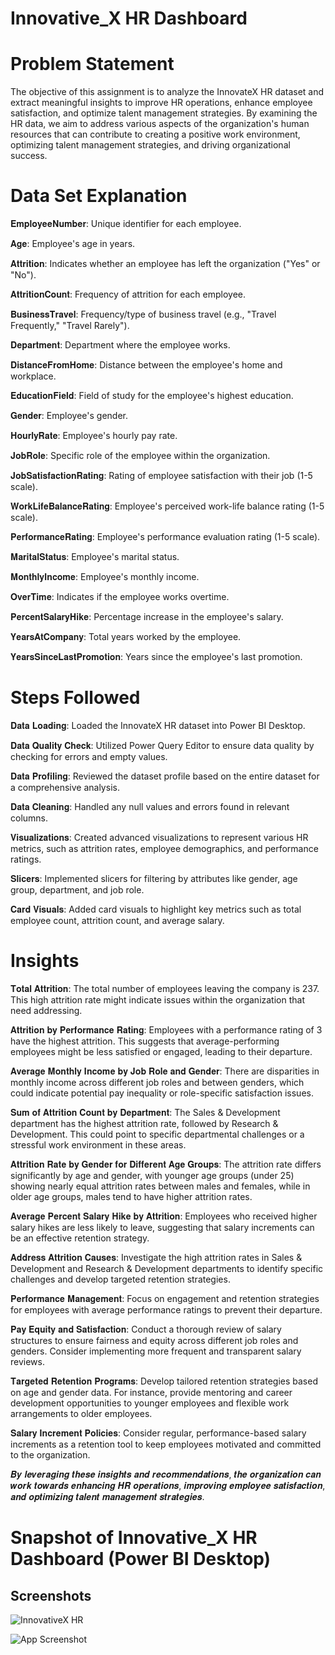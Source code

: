 
# Innovative_X HR Dashboard
# Problem Statement

The objective of this assignment is to analyze the InnovateX HR dataset and extract meaningful insights to improve HR operations, enhance employee satisfaction, and optimize talent management strategies. By examining the HR data, we aim to address various aspects of the organization's human resources that can contribute to creating a positive work environment, optimizing talent management strategies, and driving organizational success.

# Data Set Explanation

𝐄𝐦𝐩𝐥𝐨𝐲𝐞𝐞𝐍𝐮𝐦𝐛𝐞𝐫: Unique identifier for each employee.

𝐀𝐠𝐞: Employee's age in years.

𝐀𝐭𝐭𝐫𝐢𝐭𝐢𝐨𝐧: Indicates whether an employee has left the organization ("Yes" or "No").

𝐀𝐭𝐭𝐫𝐢𝐭𝐢𝐨𝐧𝐂𝐨𝐮𝐧𝐭: Frequency of attrition for each employee.

𝐁𝐮𝐬𝐢𝐧𝐞𝐬𝐬𝐓𝐫𝐚𝐯𝐞𝐥: Frequency/type of business travel (e.g., "Travel Frequently," "Travel Rarely").

𝐃𝐞𝐩𝐚𝐫𝐭𝐦𝐞𝐧𝐭: Department where the employee works.

𝐃𝐢𝐬𝐭𝐚𝐧𝐜𝐞𝐅𝐫𝐨𝐦𝐇𝐨𝐦𝐞: Distance between the employee's home and workplace.

𝐄𝐝𝐮𝐜𝐚𝐭𝐢𝐨𝐧𝐅𝐢𝐞𝐥𝐝: Field of study for the employee's highest education.

𝐆𝐞𝐧𝐝𝐞𝐫: Employee's gender.

𝐇𝐨𝐮𝐫𝐥𝐲𝐑𝐚𝐭𝐞: Employee's hourly pay rate.

𝐉𝐨𝐛𝐑𝐨𝐥𝐞: Specific role of the employee within the organization.

𝐉𝐨𝐛𝐒𝐚𝐭𝐢𝐬𝐟𝐚𝐜𝐭𝐢𝐨𝐧𝐑𝐚𝐭𝐢𝐧𝐠: Rating of employee satisfaction with their job (1-5 scale).

𝐖𝐨𝐫𝐤𝐋𝐢𝐟𝐞𝐁𝐚𝐥𝐚𝐧𝐜𝐞𝐑𝐚𝐭𝐢𝐧𝐠: Employee's perceived work-life balance rating (1-5 scale).

𝐏𝐞𝐫𝐟𝐨𝐫𝐦𝐚𝐧𝐜𝐞𝐑𝐚𝐭𝐢𝐧𝐠: Employee's performance evaluation rating (1-5 scale).

𝐌𝐚𝐫𝐢𝐭𝐚𝐥𝐒𝐭𝐚𝐭𝐮𝐬: Employee's marital status.

𝐌𝐨𝐧𝐭𝐡𝐥𝐲𝐈𝐧𝐜𝐨𝐦𝐞: Employee's monthly income.

𝐎𝐯𝐞𝐫𝐓𝐢𝐦𝐞: Indicates if the employee works overtime.

𝐏𝐞𝐫𝐜𝐞𝐧𝐭𝐒𝐚𝐥𝐚𝐫𝐲𝐇𝐢𝐤𝐞: Percentage increase in the employee's salary.

𝐘𝐞𝐚𝐫𝐬𝐀𝐭𝐂𝐨𝐦𝐩𝐚𝐧𝐲: Total years worked by the employee.

𝐘𝐞𝐚𝐫𝐬𝐒𝐢𝐧𝐜𝐞𝐋𝐚𝐬𝐭𝐏𝐫𝐨𝐦𝐨𝐭𝐢𝐨𝐧: Years since the employee's last promotion.

# Steps Followed

𝐃𝐚𝐭𝐚 𝐋𝐨𝐚𝐝𝐢𝐧𝐠: Loaded the InnovateX HR dataset into Power BI Desktop.

𝐃𝐚𝐭𝐚 𝐐𝐮𝐚𝐥𝐢𝐭𝐲 𝐂𝐡𝐞𝐜𝐤: Utilized Power Query Editor to ensure data quality by checking for errors and empty values.

𝐃𝐚𝐭𝐚 𝐏𝐫𝐨𝐟𝐢𝐥𝐢𝐧𝐠: Reviewed the dataset profile based on the entire dataset for a comprehensive analysis.

𝐃𝐚𝐭𝐚 𝐂𝐥𝐞𝐚𝐧𝐢𝐧𝐠: Handled any null values and errors found in relevant columns.

𝐕𝐢𝐬𝐮𝐚𝐥𝐢𝐳𝐚𝐭𝐢𝐨𝐧𝐬: Created advanced visualizations to represent various HR metrics, such as attrition rates, employee demographics, and performance ratings.

𝐒𝐥𝐢𝐜𝐞𝐫𝐬: Implemented slicers for filtering by attributes like gender, age group, department, and job role.

𝐂𝐚𝐫𝐝 𝐕𝐢𝐬𝐮𝐚𝐥𝐬: Added card visuals to highlight key metrics such as total employee count, attrition count, and average salary.

# Insights

𝐓𝐨𝐭𝐚𝐥 𝐀𝐭𝐭𝐫𝐢𝐭𝐢𝐨𝐧: The total number of employees leaving the company is 237. This high attrition rate might indicate issues within the organization that need addressing.

𝐀𝐭𝐭𝐫𝐢𝐭𝐢𝐨𝐧 𝐛𝐲 𝐏𝐞𝐫𝐟𝐨𝐫𝐦𝐚𝐧𝐜𝐞 𝐑𝐚𝐭𝐢𝐧𝐠: Employees with a performance rating of 3 have the highest attrition. This suggests that average-performing employees might be less satisfied or engaged, leading to their departure.

𝐀𝐯𝐞𝐫𝐚𝐠𝐞 𝐌𝐨𝐧𝐭𝐡𝐥𝐲 𝐈𝐧𝐜𝐨𝐦𝐞 𝐛𝐲 𝐉𝐨𝐛 𝐑𝐨𝐥𝐞 𝐚𝐧𝐝 𝐆𝐞𝐧𝐝𝐞𝐫: There are disparities in monthly income across different job roles and between genders, which could indicate potential pay inequality or role-specific satisfaction issues.

𝐒𝐮𝐦 𝐨𝐟 𝐀𝐭𝐭𝐫𝐢𝐭𝐢𝐨𝐧 𝐂𝐨𝐮𝐧𝐭 𝐛𝐲 𝐃𝐞𝐩𝐚𝐫𝐭𝐦𝐞𝐧𝐭: The Sales & Development department has the highest attrition rate, followed by Research & Development. This could point to specific departmental challenges or a stressful work environment in these areas.

𝐀𝐭𝐭𝐫𝐢𝐭𝐢𝐨𝐧 𝐑𝐚𝐭𝐞 𝐛𝐲 𝐆𝐞𝐧𝐝𝐞𝐫 𝐟𝐨𝐫 𝐃𝐢𝐟𝐟𝐞𝐫𝐞𝐧𝐭 𝐀𝐠𝐞 𝐆𝐫𝐨𝐮𝐩𝐬: The attrition rate differs significantly by age and gender, with younger age groups (under 25) showing nearly equal attrition rates between males and females, while in older age groups, males tend to have higher attrition rates.

𝐀𝐯𝐞𝐫𝐚𝐠𝐞 𝐏𝐞𝐫𝐜𝐞𝐧𝐭 𝐒𝐚𝐥𝐚𝐫𝐲 𝐇𝐢𝐤𝐞 𝐛𝐲 𝐀𝐭𝐭𝐫𝐢𝐭𝐢𝐨𝐧: Employees who received higher salary hikes are less likely to leave, suggesting that salary increments can be an effective retention strategy.

𝐀𝐝𝐝𝐫𝐞𝐬𝐬 𝐀𝐭𝐭𝐫𝐢𝐭𝐢𝐨𝐧 𝐂𝐚𝐮𝐬𝐞𝐬: Investigate the high attrition rates in Sales & Development and Research & Development departments to identify specific challenges and develop targeted retention strategies.

𝐏𝐞𝐫𝐟𝐨𝐫𝐦𝐚𝐧𝐜𝐞 𝐌𝐚𝐧𝐚𝐠𝐞𝐦𝐞𝐧𝐭: Focus on engagement and retention strategies for employees with average performance ratings to prevent their departure.

𝐏𝐚𝐲 𝐄𝐪𝐮𝐢𝐭𝐲 𝐚𝐧𝐝 𝐒𝐚𝐭𝐢𝐬𝐟𝐚𝐜𝐭𝐢𝐨𝐧: Conduct a thorough review of salary structures to ensure fairness and equity across different job roles and genders. Consider implementing more frequent and transparent salary reviews.

𝐓𝐚𝐫𝐠𝐞𝐭𝐞𝐝 𝐑𝐞𝐭𝐞𝐧𝐭𝐢𝐨𝐧 𝐏𝐫𝐨𝐠𝐫𝐚𝐦𝐬: Develop tailored retention strategies based on age and gender data. For instance, provide mentoring and career development opportunities to younger employees and flexible work arrangements to older employees.

𝐒𝐚𝐥𝐚𝐫𝐲 𝐈𝐧𝐜𝐫𝐞𝐦𝐞𝐧𝐭 𝐏𝐨𝐥𝐢𝐜𝐢𝐞𝐬: Consider regular, performance-based salary increments as a retention tool to keep employees motivated and committed to the organization.

𝑩𝒚 𝒍𝒆𝒗𝒆𝒓𝒂𝒈𝒊𝒏𝒈 𝒕𝒉𝒆𝒔𝒆 𝒊𝒏𝒔𝒊𝒈𝒉𝒕𝒔 𝒂𝒏𝒅 𝒓𝒆𝒄𝒐𝒎𝒎𝒆𝒏𝒅𝒂𝒕𝒊𝒐𝒏𝒔, 𝒕𝒉𝒆 𝒐𝒓𝒈𝒂𝒏𝒊𝒛𝒂𝒕𝒊𝒐𝒏 𝒄𝒂𝒏 𝒘𝒐𝒓𝒌 𝒕𝒐𝒘𝒂𝒓𝒅𝒔 𝒆𝒏𝒉𝒂𝒏𝒄𝒊𝒏𝒈 𝑯𝑹 𝒐𝒑𝒆𝒓𝒂𝒕𝒊𝒐𝒏𝒔, 𝒊𝒎𝒑𝒓𝒐𝒗𝒊𝒏𝒈 𝒆𝒎𝒑𝒍𝒐𝒚𝒆𝒆 𝒔𝒂𝒕𝒊𝒔𝒇𝒂𝒄𝒕𝒊𝒐𝒏, 𝒂𝒏𝒅 𝒐𝒑𝒕𝒊𝒎𝒊𝒛𝒊𝒏𝒈 𝒕𝒂𝒍𝒆𝒏𝒕 𝒎𝒂𝒏𝒂𝒈𝒆𝒎𝒆𝒏𝒕 𝒔𝒕𝒓𝒂𝒕𝒆𝒈𝒊𝒆𝒔.

# Snapshot of Innovative_X HR Dashboard (Power BI Desktop)

## Screenshots

![InnovativeX HR](https://github.com/user-attachments/assets/4cb18ca1-9acc-4ca1-8376-0cc239eb0aa4)

![App Screenshot](file:///C:/Users/ADMIN/Desktop/InnovativeX%20HR%20screenshot.jpeg)





